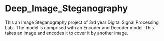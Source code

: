 # Deep_Image_Steganography
This an Image Steganography project of  3rd year Digital Signal Processing Lab . The model is comprised with an Encoder and Decoder model.
This takes an image and encodes it to cover it by another image.
